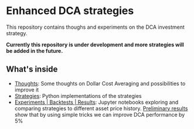 # Enhanced DCA strategies

This repository contains thoughs and experiments on the DCA investment strategy.

**Currently this repository is under development and more strategies will be added in the future.**

## What's inside

- [Thoughts](./thoughts): Some thoughts on Dollar Cost Averaging and possibilities to improve it
- [Strategies](./src): Python implementations of the strategies
- [Experiments | Backtests | Results](./notebooks): Jupyter notebooks exploring and comparing strategies to different asset price history. [Preliminary results](./notebooks/improve-dca.ipynb) show that by using simple tricks we can improve DCA performance by 5%
